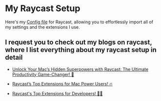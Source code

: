 # My Raycast Setup

Here's my [Config file]("https://github.com/Bhanu1776/Workflow-setup/blob/master/Raycast/Raycast%20Config%20file.rayconfig") for Raycast, allowing you to effortlessly import all of my settings and the extensions I use.

## I request you to check out my blogs on raycast, where I list everything about my raycast setup in detail

- [Unlock Your Mac’s Hidden Superpowers with Raycast: The Ultimate Productivity Game-Changer! 🚀](https://medium.com/@bhanu1776/unlock-your-macs-hidden-superpowers-with-raycast-the-ultimate-productivity-game-changer-05cc53090ccf)

- [Raycast’s Top Extensions for Mac Power Users! 🔥](https://medium.com/@bhanu1776/raycasts-top-extensions-for-mac-power-users-31008579b2bd)

- [Raycast's Top Extensions for Developers! 👨‍💻](https://medium.com/p/651a44e639f4)
